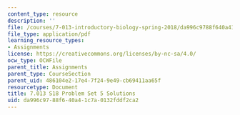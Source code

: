 ```yaml
---
content_type: resource
description: ''
file: /courses/7-013-introductory-biology-spring-2018/da996c9788f640a41c7a0132fddf2ca2_MIT7_013s18Pset5S.pdf
file_type: application/pdf
learning_resource_types:
- Assignments
license: https://creativecommons.org/licenses/by-nc-sa/4.0/
ocw_type: OCWFile
parent_title: Assignments
parent_type: CourseSection
parent_uid: 486104e2-17e4-7f24-9e49-cb69411aa65f
resourcetype: Document
title: 7.013 S18 Problem Set 5 Solutions
uid: da996c97-88f6-40a4-1c7a-0132fddf2ca2
---
```

